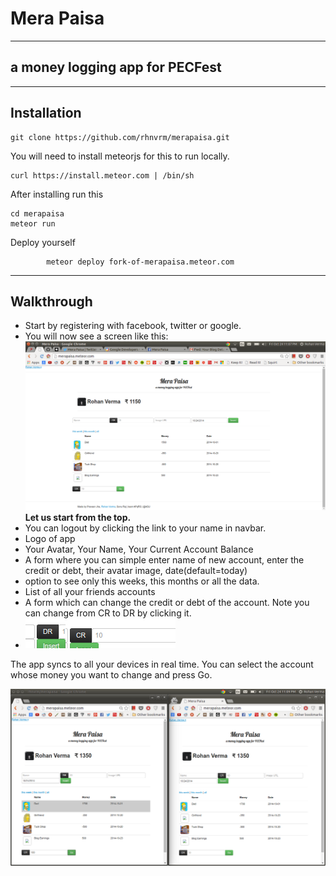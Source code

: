 **Mera Paisa**
=====


----------


a money logging app for PECFest
-------------------------------


----------


## Installation ##
    git clone https://github.com/rhnvrm/merapaisa.git

You will need to install meteorjs for this to run locally.


    curl https://install.meteor.com | /bin/sh

After installing run this 

    cd merapaisa
    meteor run

Deploy yourself 

            meteor deploy fork-of-merapaisa.meteor.com


----------

Walkthrough
-----------

 - Start by registering with facebook, twitter or google.
 - You will now see a screen like this:
![image alt][1]
**Let us start from the top.** 
 - You can logout by clicking the link to your name in navbar. 
 - Logo of app
 - Your Avatar, Your Name, Your Current Account Balance
 - A form where you can simple enter name of new account, enter the credit or debt, their avatar image, date(default=today)
 - option to see only this weeks, this months or all the data. 
 - List of all your friends accounts
 - A form which can change the credit or debt of the account. Note you can change from CR to DR by clicking it.
 - ![List item][2]

The app syncs to all your devices in real time. You can select the account whose money you want to change and press Go.

![image alt][3]

 


  [1]: https://github.com/rhnvrm/merapaisa/raw/master/screenshot/demo%201.png
  [2]: https://raw.githubusercontent.com/rhnvrm/merapaisa/master/screenshot/demo%203%20cr%20dr.png
  [3]: https://raw.githubusercontent.com/rhnvrm/merapaisa/master/screenshot/demo%202%20syncs%20across%20devices.png
